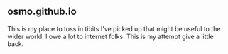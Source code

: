 ## osmo.github.io

This is my place to toss in tibits I've picked up that might be useful to the wider world. I owe a lot to internet folks. This is my attempt give a little back. 

